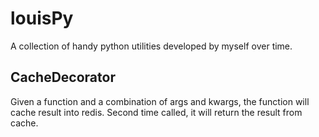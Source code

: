 # louisPy
A collection of handy python utilities developed by myself over time.
## CacheDecorator
Given a function and a combination of args and kwargs, the function will cache result into redis. 
Second time called, it will return the result from cache.
